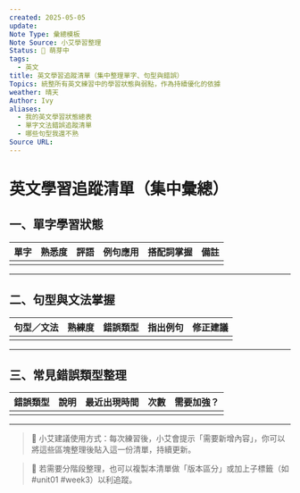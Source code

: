 ```yaml
---
created: 2025-05-05
update: 
Note Type: 彙總模板
Note Source: 小艾學習整理
Status: 🌱 萌芽中
tags:
  - 英文
title: 英文學習追蹤清單（集中整理單字、句型與錯誤）
Topics: 統整所有英文練習中的學習狀態與弱點，作為持續優化的依據
weather: 晴天
Author: Ivy
aliases:
  - 我的英文學習狀態總表
  - 單字文法錯誤追蹤清單
  - 哪些句型我還不熟
Source URL:
---
```


# 英文學習追蹤清單（集中彙總）

## 一、單字學習狀態

| 單字 | 熟悉度 | 評語 | 例句應用 | 搭配詞掌握 | 備註 |
| -- | --- | -- | ---- | ----- | -- |
|    |     |    |      |       |    |

---

## 二、句型與文法掌握

| 句型／文法 | 熟練度 | 錯誤類型 | 指出例句 | 修正建議 |
| ----- | --- | ---- | ---- | ---- |
|       |     |      |      |      |

---

## 三、常見錯誤類型整理

| 錯誤類型 | 說明 | 最近出現時間 | 次數 | 需要加強？ |
| ---- | -- | ------ | -- | ----- |
|      |    |        |    |       |

---

> 📌 小艾建議使用方式：每次練習後，小艾會提示「需要新增內容」，你可以將這些區塊整理後貼入這一份清單，持續更新。

> 📌 若需要分階段整理，也可以複製本清單做「版本區分」或加上子標籤（如 #unit01 #week3）以利追蹤。
